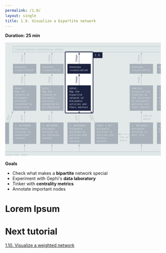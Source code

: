 ```yaml
---
permalink: /1.9/
layout: single
title: 1.9. Visualize a bipartite network
---
```


**Duration: 25 min**

[
	![Overview tuto 1.9](../assets/images/1-9.jpg)
](../assets/images/1-9.jpg)

**Goals**
* Check what makes a **bipartite** network special
* Experiment with Gephi's **data laboratory**
* Tinker with **centrality metrics**
* Annotate important nodes

# Lorem Ipsum

# Next tutorial

[1.10. Visualize a weighted network](../1.10/)
